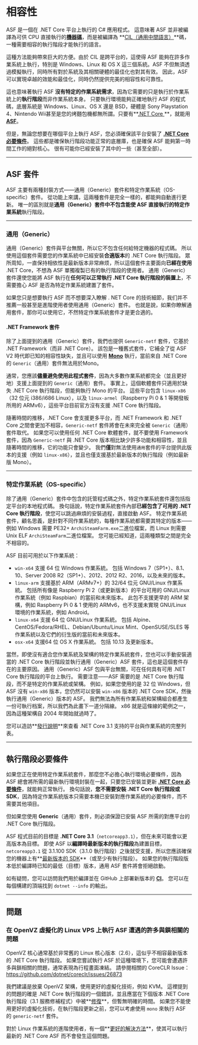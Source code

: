 # 相容性

ASF 是一個在 .NET Core 平台上執行的 C# 應用程式。 這意味著 ASF 並非被編譯為可供 CPU 直接執行的​**[機器碼](https://en.wikipedia.org/wiki/Machine_code)**，而是被編譯為 **[CIL（通用中間語言）](https://en.wikipedia.org/wiki/Common_Intermediate_Language)**碼，一種需要相容的執行階段才能執行的語言。

這種方法能夠帶來巨大的方便。由於 CIL 是跨平台的，這使得 ASF 能夠在許多作業系統上執行，特別是 Windows、Linux 和 OS X 這三個系統。ASF 不但無須透過模擬執行，同時所有對於系統及其相關硬體的最佳化也對其有效。 因此，ASF可以實現卓越的效能和最佳化，同時仍然提供完美的相容性和可靠性。

這也意味著執行 ASF **沒有特定的作業系統需求**，因為它需要的只是執行於作業系統上的**執行階段**而非作業系統本身。 只要執行環境能夠正確地執行 ASF 的程式碼，底層系統是 Windows、Linux、OS X 還是 BSD，硬體是 Sony Playstation 4、Nintendo Wii甚至是您的烤麵包機都無所謂。只要有**[.NET Core ](https://github.com/dotnet/core-setup#daily-builds)**，就能用 **[ASF](https://github.com/JustArchiNET/ArchiSteamFarm/releases/latest)**。

但是，無論您想要在哪個平台上執行 ASF，您必須確保該平台安裝了 **[.NET Core 必要條件](https://github.com/dotnet/core/blob/master/Documentation/prereqs.md)**。 這些都是確保執行階段功能正常的底層庫，也是確保 ASF 能夠第一時間工作的絕對核心。 很有可能你已經安裝了其中的一些（甚至全部）。

* * *

## ASF 套件

ASF 主要有兩種封裝方式——通用（Generic）套件和特定作業系統（OS-specific）套件。 從功能上來講，這兩種套件是完全一樣的，都能夠自動進行更新。 唯一的區別就是**通用（Generic）**套件中不包含能使 ASF 直接執行的**特定作業系統**執行階段。

* * *

### 通用（Generic）

通用（Generic）套件與平台無關，所以它不包含任何給特定機器的程式碼。 所以使用這個套件需要您的作業系統中已經安裝**合適版本**的 .NET Core 執行階段。 眾所周知，一直保持相依性是最新版本非常麻烦，所以這個套件主要面向**已經在使用** .NET Core，不想為 ASF 單獨複製已有的執行階段的使用者。 通用（Generic）套件還使您能將 ASF 執行在**任何可以正常執行 .NET Core 執行階段的裝置上**，不需要擔心 ASF 是否為特定作業系統建置了套件。

如果您只是想要執行 ASF 而不想要深入瞭解 . NET Core 的技術細節，我们并不推薦一般甚至是進階使用者使用通用（Generic）套件。 也就是說，如果你瞭解通用套件，那你可以使用它，不然特定作業系統套件才是更合適的。

#### .NET Framework 套件

除了上面提到的通用（Generic）套件，我們也提供 `Generic-netf` 套件，它基於 .NET Framework（而非 .NET Core）。 該包是一種舊式套件，它補全了從 ASF V2 時代即已知的相容性缺失，並且可以使用 **[Mono](https://www.mono-project.com)** 執行，當前來自 .NET Core 的 `Generic`（通用）套件無法用於Mono。

通常，您應該**儘量避免使用此程式套件**，因為大多數作業系統都完全（並且更好地）支援上面提到的 `Generic`（通用）套件。 事實上，這個軟體套件只適用於缺失 .NET Core 執行階段，但能夠執行 Mono 的平台。 這些平台包含 `linux-x86`（32 位元 i386/i686 Linux），以及 `linux-armel`（Raspberry Pi 0 & 1 等開發板所用的 ARMv6），這些平台目前官方沒有支援 .NET Core 執行階段。

隨著時間的推移，.NET Core 會支援更多平台，而 .NET Framework 和 .NET Core 之間會更加不相容，`Generic-netf` 套件將會在未來完全被 `Generic`（通用）套件取代。 如果您可以使用任何 .NET Core 軟體套件，就不要使用 Framework 套件，因為 `Generic-netf` 與 .NET Core 版本相比缺少許多功能和相容性，並且隨著時間的推移，它的功能只會變少。 我們**僅**對無法使用`通用`套件的平台提供此版本的支援（例如 `linux-x86`），並且也僅支援基於最新版本的執行階段（例如最新版 Mono）。

* * *

### 特定作業系統（OS-specific）

除了通用（Generic）套件中包含的託管程式碼之外，特定作業系統套件還包括指定平台的本地程式碼。 換句話說，特定作業系統套件內部**已經包含了可用的 .NET Core 執行階段**，使您可以跳過麻煩的安裝過程，直接啟動 ASF。 特定作業系統套件，顧名思義，是針對不同作業系統的，每種作業系統都需要其特定的版本——例如 Windows 需要 PE32+ `ArchiSteamFarm.exe`二進位檔案，而 Linux 則需要 Unix ELF `ArchiSteamFarm`二進位檔案。 您可能已經知道，這兩種類型之間是完全不相容的。

ASF 目前可用於以下作業系統：

- `win-x64` 支援 64 位 Windows 作業系統。 包括 Windows 7（SP1+）、8.1、10、Server 2008 R2（SP1+）、2012、2012 R2、2016，以及未來的版本。
- `linux-arm` 支援基於 ARM（ARMv7+）的 32/64 位元 GNU/Linux 作業系統。 包括所有像是 Raspberry Pi 2（或更新版本）的平台可用的 GNU/Linux 作業系統（例如 Raspbian）的當前和未來版本。 此包不支援更早的 ARM 架構，例如 Raspberry Pi 0 & 1 使用的 ARMv6，也不支援未實現 GNU/Linux 環境的作業系統，例如 Android。
- `linux-x64` 支援 64 位 GNU/Linux 作業系統。 包括 Alpine、CentOS/Fedora/RHEL、Debian/Ubuntu/Linux Mint、OpenSUSE/SLES 等作業系統以及它們的衍生版的當前和未來版本。
- `osx-x64` 支援64 位 OS X 作業系統。 包括 10.13 及更新版本。

當然，即使沒有適合您作業系統及架構的特定作業系統套件，您也可以手動安裝適當的 .NET Core 執行階段並執行通用（Generic）ASF 套件，這也是這個套件存在的主要原因。 通用（Generic）ASF 包與平台無關，可在任何具有可用 .NET Core 執行階段的平台上執行。 需要注意——ASF 需要的是 .NET Core 執行階段，而不是特定的作業系統或架構。 例如，如果您使用的是 32 位 Windows，但 ASF 沒有 `win-x86` 版本，您仍然可以安裝 `win-x86` 版本的 .NET Core SDK，然後執行通用（Generic）版本的 ASF。 我們無法為所有作業系統和架構組合都產生一份可執行档案，所以我們為此畫下一道分隔線。 x86 就是這條線的範例之一，因為這種架構自 2004 年開始就過時了。

您可以造訪​**[發行說明​](https://github.com/dotnet/core/blob/master/release-notes/3.1/3.1-supported-os.md)**來查看 .NET Core 3.1 支持的平台與作業系統的完整列表。

* * *

## 執行階段必要條件

如果您正在使用特定作業系統套件，那麼您不必擔心執行環境必要條件，因為 ASF 總會將所需的最新執行環境封裝在一起，只要您已安裝並更新 **[.NET Core 必要條件](https://github.com/dotnet/core/blob/master/Documentation/prereqs.md)**，就能夠正常執行。 換句話說，**您不需要安裝 .NET Core 執行階段或 SDK**，因為特定作業系統版本只需要本機已安裝對應作業系統的必要條件，而不需要其他項目。

但如果您使用 **Generic**（通用）套件，則必須保證已安裝 ASF 所需的對應平台的 .NET Core 執行階段。

ASF 程式目前的目標是 **.NET Core 3.1**（`netcoreapp3.1`），但在未來可能會以更高版本為目標。 即使 ASF 以**編譯時最新版本的執行階段**為建置目標，`netcoreapp3.1` 從 3.1.100 SDK（3.1.0 執行階段）之後就受支援，所以您應該確保您的機器上有**[最新版本的 SDK](https://dotnet.microsoft.com/download)**（或至少有執行階段）。 如果您的執行階段版本低於編譯時已知的最低（目標）版本，通用 ASF 套件將會拒絕啟動。

如有疑問，您可以訪問我們用於編譯並在 GitHub 上部署新版本的 **[CI](https://ci.appveyor.com/project/JustArchi/ArchiSteamFarm)**。 您可以在每個構建的頂端找到 `dotnet --info` 的輸出。

* * *

## 問題

### 在 OpenVZ 虛擬化的 Linux VPS 上執行 ASF 遭遇的許多與鎖相關的問題

OpenVZ 核心通常基於非常舊的 Linux 核心版本（2.6），這似乎不相容最新版本的 .NET Core 執行階段。 如果您嘗試執行 ASF 於這種環境下，您可能會遭遇許多與鎖相關的問題，通常表現為行程畫面凍結。 請參閱相關的 CoreCLR Issue：https://github.com/dotnet/coreclr/issues/26873

我們建議是放棄 OpenVZ 架構，使用更好的虛擬化技術，例如 KVM。 這裡提到的問題的確是 .NET Core 執行階段的一個錯誤，並且應當在下個版本 .NET Core 執行階段（3.1 服務修補程式）中被**[修復](https://github.com/dotnet/coreclr/pull/26912)**，但暫無明確的時間。 如果您不能使用更好的虛擬化技術，在執行階段更新之前，您可以考慮使用 `mono` 來執行 ASF 的 `generic-netf` 套件。

對於 Linux 作業系統的進階使用者，有一個**[更好的解決方法](https://github.com/dotnet/coreclr/issues/26873#issuecomment-559854433)**，使其可以執行最新的 .NET Core ASF 而不會發生這個問題。